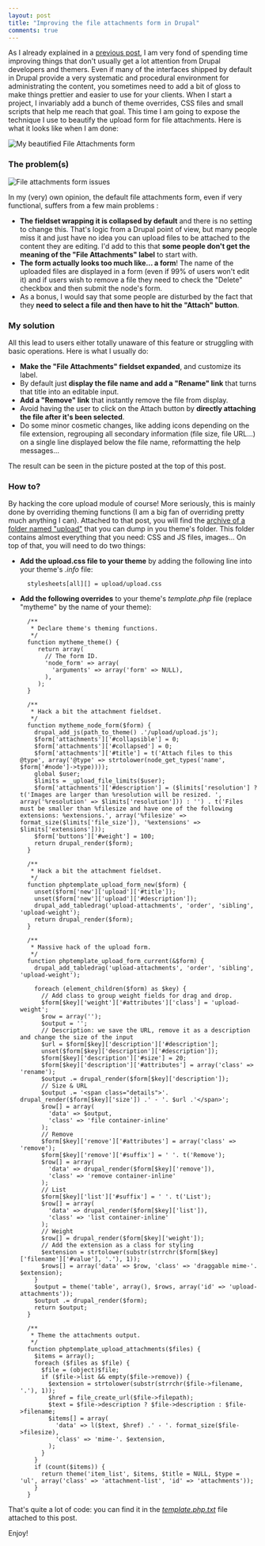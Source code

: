 ```yaml
---
layout: post
title: "Improving the file attachments form in Drupal"
comments: true
---
```


As I already explained in a [previous post](/blog/theming-almost-hidden), I am very fond of spending time improving things that don't usually get a lot attention from Drupal developers and themers. Even if many of the interfaces shipped by default in Drupal provide a very systematic and procedural environment for administrating the content, you sometimes need to add a bit of gloss to make things prettier and easier to use for your clients. When I start a project, I invariably add a bunch of theme overrides, CSS files and small scripts that help me reach that goal. This time I am going to expose the technique I use to beautify the upload form for file attachments. Here is what it looks like when I am done:

![My beautified File Attachments form](/files/file_attachments.gif)

### The problem(s)

![File attachments form issues](/files/file_attachments_issues.gif)

In my (very) own opinion, the default file attachments form, even if very functional, suffers from a few main problems :

- **The fieldset wrapping it is collapsed by default** and there is no setting to change this. That's logic from a Drupal point of view, but many people miss it and just have no idea you can upload files to be attached to the content they are editing. I'd add to this that **some people don't get the meaning of the "File Attachments" label** to start with.
- **The form actually looks too much like... a form**! The name of the uploaded files are displayed in a form (even if 99% of users won't edit it) and if users wish to remove a file they need to check the "Delete" checkbox and then submit the node's form.
- As a bonus, I would say that some people are disturbed by the fact that they **need to select a file and then have to hit the "Attach" button**.

### My solution

All this lead to users either totally unaware of this feature or struggling with basic operations. Here is what I usually do:

- **Make the "File Attachments" fieldset expanded**, and customize its label.
- By default just **display the file name and add a "Rename" link** that turns that title into an editable input.
- **Add a "Remove" link** that instantly remove the file from display.
- Avoid having the user to click on the Attach button by **directly attaching the file after it's been selected**.
- Do some minor cosmetic changes, like adding icons depending on the file extension, regrouping all secondary information (file size, file URL...) on a single line displayed below the file name, reformatting the help messages...

The result can be seen in the picture posted at the top of this post.

### How to?

By hacking the core upload module of course! More seriously, this is mainly done by overriding theming functions (I am a big fan of overriding pretty much anything I can). Attached to that post, you will find the [archive of a folder named "upload"](/files/upload.zip) that you can dump in you theme's folder. This folder contains almost everything that you need: CSS and JS files, images... On top of that, you will need to do two things:

- **Add the upload.css file to your theme** by adding the following line into your theme's *.info* file: 

        stylesheets[all][] = upload/upload.css
- **Add the following overrides** to your theme's *template.php* file (replace "mytheme" by the name of your theme):

        /**
         * Declare theme's theming functions.
         */
        function mytheme_theme() {
           return array(
             // The form ID.
             'node_form' => array(
               'arguments' => array('form' => NULL),
             ),
           );
        }
        
        /**
         * Hack a bit the attachment fieldset.
         */
        function mytheme_node_form($form) {
          drupal_add_js(path_to_theme() .'/upload/upload.js');
          $form['attachments']['#collapsible'] = 0;
          $form['attachments']['#collapsed'] = 0;
          $form['attachments']['#title'] = t('Attach files to this @type', array('@type' => strtolower(node_get_types('name', $form['#node']->type))));
          global $user;
          $limits = _upload_file_limits($user);
          $form['attachments']['#description'] = ($limits['resolution'] ? t('Images are larger than %resolution will be resized. ', array('%resolution' => $limits['resolution'])) : '') . t('Files must be smaller than %filesize and have one of the following extensions: %extensions.', array('%filesize' => format_size($limits['file_size']), '%extensions' => $limits['extensions']));
          $form['buttons']['#weight'] = 100;
          return drupal_render($form);
        }
        
        /**
         * Hack a bit the attachment fieldset.
         */
        function phptemplate_upload_form_new($form) {
          unset($form['new']['upload']['#title']);
          unset($form['new']['upload']['#description']);
          drupal_add_tabledrag('upload-attachments', 'order', 'sibling', 'upload-weight');
          return drupal_render($form);
        }
        
        /**
         * Massive hack of the upload form.
         */
        function phptemplate_upload_form_current(&$form) {
          drupal_add_tabledrag('upload-attachments', 'order', 'sibling', 'upload-weight');
        
          foreach (element_children($form) as $key) {
            // Add class to group weight fields for drag and drop.
            $form[$key]['weight']['#attributes']['class'] = 'upload-weight';
            $row = array('');
            $output = '';
            // Description: we save the URL, remove it as a description and change the size of the input
            $url = $form[$key]['description']['#description'];
            unset($form[$key]['description']['#description']);
            $form[$key]['description']['#size'] = 20;
            $form[$key]['description']['#attributes'] = array('class' => 'rename');
            $output .= drupal_render($form[$key]['description']);
            // Size & URL
            $output .= '<span class="details">'. drupal_render($form[$key]['size']) .' - '. $url .'</span>';
            $row[] = array(
              'data' => $output,
              'class' => 'file container-inline'
            );
            // Remove
            $form[$key]['remove']['#attributes'] = array('class' => 'remove');
            $form[$key]['remove']['#suffix'] = ' '. t('Remove');
        	$row[] = array(
              'data' => drupal_render($form[$key]['remove']),
              'class' => 'remove container-inline'
            );
            // List
            $form[$key]['list']['#suffix'] = ' '. t('List');
        	$row[] = array(
              'data' => drupal_render($form[$key]['list']),
              'class' => 'list container-inline'
            );
            // Weight
            $row[] = drupal_render($form[$key]['weight']);
            // Add the extension as a class for styling
            $extension = strtolower(substr(strrchr($form[$key]['filename']['#value'], '.'), 1));
            $rows[] = array('data' => $row, 'class' => 'draggable mime-'. $extension);
          }
          $output = theme('table', array(), $rows, array('id' => 'upload-attachments'));
          $output .= drupal_render($form);
          return $output;
        }
        
        /**
         * Theme the attachments output.
         */
        function phptemplate_upload_attachments($files) {
          $items = array();
          foreach ($files as $file) {
            $file = (object)$file;
            if ($file->list && empty($file->remove)) {
              $extension = strtolower(substr(strrchr($file->filename, '.'), 1));
              $href = file_create_url($file->filepath);
              $text = $file->description ? $file->description : $file->filename;
              $items[] = array(
                'data' => l($text, $href) .' - '. format_size($file->filesize),
                'class' => 'mime-'. $extension,
              );
            }
          }
          if (count($items)) {
            return theme('item_list', $items, $title = NULL, $type = 'ul', array('class' => 'attachment-list', 'id' => 'attachments'));
          }
        }

That's quite a lot of code: you can find it in the *[template.php.txt](/files/template.php.txt)* file attached to this post.

Enjoy!